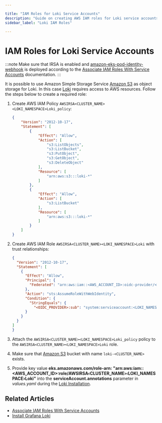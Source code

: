 ```yaml
---

title: "IAM Roles for Loki Service Accounts"
description: "Guide on creating AWS IAM roles for Loki service accounts to use Amazon S3 as object storage, including policy creation and service account annotation."
sidebar_label: "Loki IAM Roles"

---
```

<!-- markdownlint-disable MD025 -->

# IAM Roles for Loki Service Accounts

<head>
  <link rel="canonical" href="https://docs.kuberocketci.io/docs/operator-guide/monitoring-and-observability/loki-irsa/" />
</head>

:::note
  Make sure that IRSA is enabled and [amazon-eks-pod-identity-webhook](https://github.com/aws/amazon-eks-pod-identity-webhook/tree/master#amazon-eks-pod-identity-webhook) is deployed according to the [Associate IAM Roles With Service Accounts](../infrastructure-providers/aws/enable-irsa.md) documentation.
:::

It is possible to use Amazon Simple Storage Service [Amazon S3](https://aws.amazon.com/s3/) as object storage for Loki.
In this case [Loki](https://grafana.com/docs/loki/latest/configure/examples/configuration-examples/) requires access to AWS resources. Follow the steps below to create a required role:

1. Create AWS IAM Policy `AWSIRSA<CLUSTER_NAME><LOKI_NAMESPACE>Loki_policy`:

    ```json
    {
        "Version": "2012-10-17",
        "Statement": [
            {
                "Effect": "Allow",
                "Action": [
                    "s3:ListObjects",
                    "s3:ListBucket",
                    "s3:PutObject",
                    "s3:GetObject",
                    "s3:DeleteObject"
                ],
                "Resource": [
                    "arn:aws:s3:::loki-*"
                ]
            },
            {
                "Effect": "Allow",
                "Action": [
                    "s3:ListBucket"
                ],
                "Resource": [
                    "arn:aws:s3:::loki-*"
                ]
            }
        ]
    }
    ```

2. Create AWS IAM Role `AWSIRSA<CLUSTER_NAME><LOKI_NAMESPACE>Loki` with trust relationships:

    ```json
    {
      "Version": "2012-10-17",
      "Statement": [
        {
          "Effect": "Allow",
          "Principal": {
            "Federated": "arn:aws:iam::<AWS_ACCOUNT_ID>:oidc-provider/<OIDC_PROVIDER>"
          },
          "Action": "sts:AssumeRoleWithWebIdentity",
          "Condition": {
            "StringEquals": {
              "<OIDC_PROVIDER>:sub": "system:serviceaccount:<LOKI_NAMESPACE>:edp-loki"
          }
        }
      }
    ]
    }
    ```

3. Attach the `AWSIRSA<CLUSTER_NAME><LOKI_NAMESPACE>Loki_policy` policy to the `AWSIRSA<CLUSTER_NAME><LOKI_NAMESPACE>Loki` role.

4. Make sure that [Amazon S3](https://aws.amazon.com/s3/) bucket with name `loki-<CLUSTER_NAME>` exists.

5. Provide key value **eks.amazonaws.com/role-arn: "arn:aws:iam::\<AWS_ACCOUNT_ID\>:role/AWSIRSA‹CLUSTER_NAME›‹LOKI_NAMESPACE›Loki"** into the **serviceAccount.annotations** parameter in *values.yaml* during the [Loki Installation](./install-loki.md#installation).

## Related Articles

* [Associate IAM Roles With Service Accounts](../infrastructure-providers/aws/enable-irsa.md)
* [Install Grafana Loki](install-loki.md)
